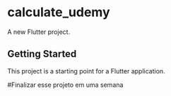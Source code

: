 # calculate_udemy

A new Flutter project.

## Getting Started

This project is a starting point for a Flutter application.

#Finalizar esse projeto em uma semana
